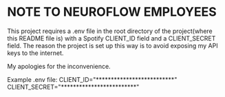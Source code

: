 # NOTE TO NEUROFLOW EMPLOYEES
This project requires a .env file in the root directory of the project(where this README file is) with a Spotify CLIENT_ID field and a CLIENT_SECRET field. The reason the project is set up this way is to avoid exposing my API keys to the internet. 

My apologies for the inconvenience.

Example .env file:
CLIENT_ID="**************************"
CLIENT_SECRET="*************************"
